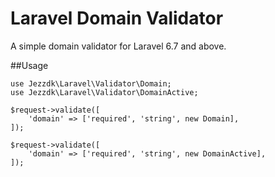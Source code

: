 Laravel Domain Validator
=================

A simple domain validator for Laravel 6.7 and above.

##Usage

```
use Jezzdk\Laravel\Validator\Domain;
use Jezzdk\Laravel\Validator\DomainActive;

$request->validate([
    'domain' => ['required', 'string', new Domain],
]);

$request->validate([
    'domain' => ['required', 'string', new DomainActive],
]);
```
